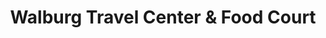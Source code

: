 ---
title: "Walburg Travel Center & Food Court"
url: /georgetown/walburg-travel-center-and-food-court/
shop: convenience
---